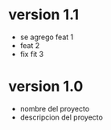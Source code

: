 # version 1.1
-  se agrego feat 1
- feat 2
- fix fit 3

# version 1.0
- nombre del proyecto 
- descripcion del proyecto
